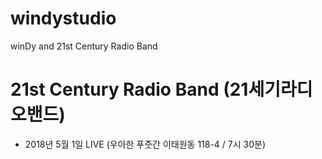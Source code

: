# windystudio
winDy and 21st Century Radio Band

# 21st Century Radio Band (21세기라디오밴드)
 * 2018년 5월 1일 LIVE (우아한 푸줏간 이태원동 118-4 / 7시 30분)
